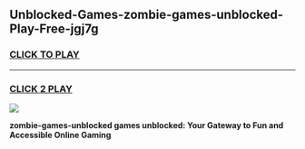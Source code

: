 
## Unblocked-Games-zombie-games-unblocked-Play-Free-jgj7g
<h3>
<a href="https://premium76.site?title=zombie-games-unblocked&ref=18A">CLICK TO PLAY</a></h3>
<hr>

<h3>
<a href="https://premium76.site?title=zombie-games-unblocked&ref=18A">CLICK 2 PLAY</a>
  
</h3>

<a href="https://premium76.site?title=zombie-games-unblocked&ref=18A"><img src="https://clearcache.store/games.png"></a>


**zombie-games-unblocked games unblocked: Your Gateway to Fun and Accessible Online Gaming**
